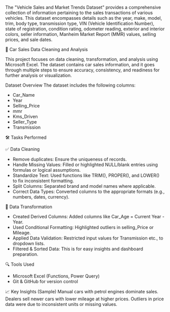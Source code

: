 The "Vehicle Sales and Market Trends Dataset" provides a comprehensive collection of information pertaining to the sales transactions of various vehicles. This dataset encompasses details such as the year, make, model, trim, body type, transmission type, VIN (Vehicle Identification Number), state of registration, condition rating, odometer reading, exterior and interior colors, seller information, Manheim Market Report (MMR) values, selling prices, and sale dates.


🚗 Car Sales Data Cleaning and Analysis

This project focuses on data cleaning, transformation, and analysis using Microsoft Excel. The dataset contains car sales information, and it goes through multiple steps to ensure accuracy, consistency, and readiness for further analysis or visualization.

 Dataset Overview
The dataset includes the following columns:
- Car_Name
- Year
- Selling_Price
- mmr
- Kms_Driven
- Seller_Type
- Transmission

🛠️ Tasks Performed

✅ Data Cleaning
- Remove duplicates: Ensure the uniqueness of records.
- Handle Missing Values: Filled or highlighted NULL/blank entries using formulas or logical assumptions.
- Standardize Text: Used functions like TRIM(), PROPER(), and LOWER() to fix inconsistent formatting.
- Split Columns: Separated brand and model names where applicable.
- Correct Data Types: Converted columns to the appropriate formats (e.g., numbers, dates, currency).


🔄 Data Transformation
- Created Derived Columns: Added columns like Car_Age = Current Year - Year.
- Used Conditional Formatting: Highlighted outliers in selling_Price or Mileage.
- Applied Data Validation: Restricted input values for Transmission etc., to dropdown lists.
- Filtered & Sorted Data: This is for easy insights and dashboard preparation.



 🔍 Tools Used
- Microsoft Excel (Functions, Power Query)
- Git & GitHub for version control


📈 Key Insights (Sample)
Manual cars with petrol engines dominate sales.
Dealers sell newer cars with lower mileage at higher prices.
Outliers in price data were due to inconsistent units or missing values.

